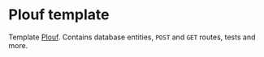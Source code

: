 # Plouf template
Template [Plouf](https://github.com/quantumsheep/plouf). Contains database entities, `POST` and `GET` routes, tests and more.
